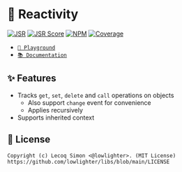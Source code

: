 # 🎯 Reactivity

[![JSR](https://jsr.io/badges/@libs/reactive)](https://jsr.io/@libs/reactive) [![JSR Score](https://jsr.io/badges/@libs/reactive/score)](https://jsr.io/@libs/reactive) [![NPM](https://img.shields.io/npm/v/@lowlighter%2Freactive?logo=npm&labelColor=cb0000&color=183e4e)](https://www.npmjs.com/package/@lowlighter/reactive) [![Coverage](https://libs-coverage.lecoq.io/reactive/badge.svg)](https://libs-coverage.lecoq.io/reactive)

- [`🦕 Playground`](https://dash.deno.com/playground/libs-reactive)
- [`📚 Documentation`](https://jsr.io/@libs/reactive/doc)

## ✨ Features

- Tracks `get`, `set`, `delete` and `call` operations on objects
  - Also support `change` event for convenience
  - Applies recursively
- Supports inherited context

## 📜 License

```
Copyright (c) Lecoq Simon <@lowlighter>. (MIT License)
https://github.com/lowlighter/libs/blob/main/LICENSE
```
